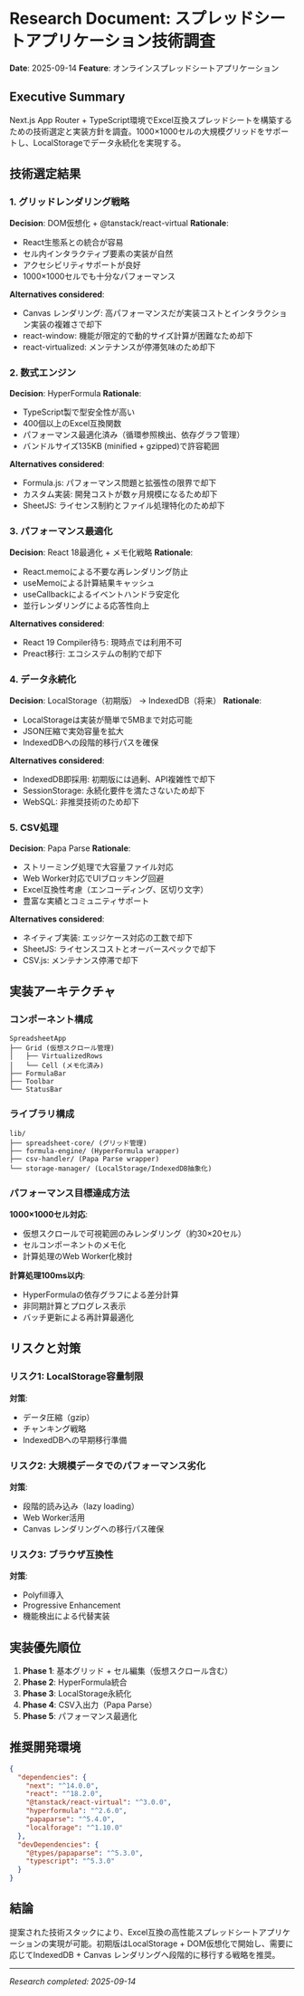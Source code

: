 # Research Document: スプレッドシートアプリケーション技術調査

**Date**: 2025-09-14
**Feature**: オンラインスプレッドシートアプリケーション

## Executive Summary
Next.js App Router + TypeScript環境でExcel互換スプレッドシートを構築するための技術選定と実装方針を調査。1000×1000セルの大規模グリッドをサポートし、LocalStorageでデータ永続化を実現する。

## 技術選定結果

### 1. グリッドレンダリング戦略

**Decision**: DOM仮想化 + @tanstack/react-virtual
**Rationale**:
- React生態系との統合が容易
- セル内インタラクティブ要素の実装が自然
- アクセシビリティサポートが良好
- 1000×1000セルでも十分なパフォーマンス

**Alternatives considered**:
- Canvas レンダリング: 高パフォーマンスだが実装コストとインタラクション実装の複雑さで却下
- react-window: 機能が限定的で動的サイズ計算が困難なため却下
- react-virtualized: メンテナンスが停滞気味のため却下

### 2. 数式エンジン

**Decision**: HyperFormula
**Rationale**:
- TypeScript製で型安全性が高い
- 400個以上のExcel互換関数
- パフォーマンス最適化済み（循環参照検出、依存グラフ管理）
- バンドルサイズ135KB (minified + gzipped)で許容範囲

**Alternatives considered**:
- Formula.js: パフォーマンス問題と拡張性の限界で却下
- カスタム実装: 開発コストが数ヶ月規模になるため却下
- SheetJS: ライセンス制約とファイル処理特化のため却下

### 3. パフォーマンス最適化

**Decision**: React 18最適化 + メモ化戦略
**Rationale**:
- React.memoによる不要な再レンダリング防止
- useMemoによる計算結果キャッシュ
- useCallbackによるイベントハンドラ安定化
- 並行レンダリングによる応答性向上

**Alternatives considered**:
- React 19 Compiler待ち: 現時点では利用不可
- Preact移行: エコシステムの制約で却下

### 4. データ永続化

**Decision**: LocalStorage（初期版） → IndexedDB（将来）
**Rationale**:
- LocalStorageは実装が簡単で5MBまで対応可能
- JSON圧縮で実効容量を拡大
- IndexedDBへの段階的移行パスを確保

**Alternatives considered**:
- IndexedDB即採用: 初期版には過剰、API複雑性で却下
- SessionStorage: 永続化要件を満たさないため却下
- WebSQL: 非推奨技術のため却下

### 5. CSV処理

**Decision**: Papa Parse
**Rationale**:
- ストリーミング処理で大容量ファイル対応
- Web Worker対応でUIブロッキング回避
- Excel互換性考慮（エンコーディング、区切り文字）
- 豊富な実績とコミュニティサポート

**Alternatives considered**:
- ネイティブ実装: エッジケース対応の工数で却下
- SheetJS: ライセンスコストとオーバースペックで却下
- CSV.js: メンテナンス停滞で却下

## 実装アーキテクチャ

### コンポーネント構成
```
SpreadsheetApp
├── Grid (仮想スクロール管理)
│   ├── VirtualizedRows
│   └── Cell (メモ化済み)
├── FormulaBar
├── Toolbar
└── StatusBar
```

### ライブラリ構成
```
lib/
├── spreadsheet-core/ (グリッド管理)
├── formula-engine/ (HyperFormula wrapper)
├── csv-handler/ (Papa Parse wrapper)
└── storage-manager/ (LocalStorage/IndexedDB抽象化)
```

### パフォーマンス目標達成方法

**1000×1000セル対応**:
- 仮想スクロールで可視範囲のみレンダリング（約30×20セル）
- セルコンポーネントのメモ化
- 計算処理のWeb Worker化検討

**計算処理100ms以内**:
- HyperFormulaの依存グラフによる差分計算
- 非同期計算とプログレス表示
- バッチ更新による再計算最適化

## リスクと対策

### リスク1: LocalStorage容量制限
**対策**:
- データ圧縮（gzip）
- チャンキング戦略
- IndexedDBへの早期移行準備

### リスク2: 大規模データでのパフォーマンス劣化
**対策**:
- 段階的読み込み（lazy loading）
- Web Worker活用
- Canvas レンダリングへの移行パス確保

### リスク3: ブラウザ互換性
**対策**:
- Polyfill導入
- Progressive Enhancement
- 機能検出による代替実装

## 実装優先順位

1. **Phase 1**: 基本グリッド + セル編集（仮想スクロール含む）
2. **Phase 2**: HyperFormula統合
3. **Phase 3**: LocalStorage永続化
4. **Phase 4**: CSV入出力（Papa Parse）
5. **Phase 5**: パフォーマンス最適化

## 推奨開発環境

```json
{
  "dependencies": {
    "next": "^14.0.0",
    "react": "^18.2.0",
    "@tanstack/react-virtual": "^3.0.0",
    "hyperformula": "^2.6.0",
    "papaparse": "^5.4.0",
    "localforage": "^1.10.0"
  },
  "devDependencies": {
    "@types/papaparse": "^5.3.0",
    "typescript": "^5.3.0"
  }
}
```

## 結論

提案された技術スタックにより、Excel互換の高性能スプレッドシートアプリケーションの実現が可能。初期版はLocalStorage + DOM仮想化で開始し、需要に応じてIndexedDB + Canvas レンダリングへ段階的に移行する戦略を推奨。

---
*Research completed: 2025-09-14*